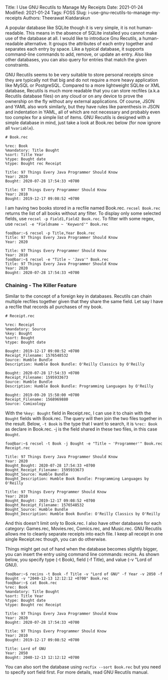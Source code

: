 Title: I Use GNU Recutils to Manage My Receipts
Date: 2021-01-24
Modified: 2021-01-24
Tags: FOSS
Slug: i-use-gnu-recutils-to-manage-my-receipts
Authors: Theerawat Kiatdarakun

A popular database like SQLite though it is very simple, it is not human-readable. This means in the absence of SQLite installed you cannot make use of the database at all. I would like to introduce Gnu Recutils, a human-readable alternative. It groups the attributes of each entry together and separates each entry by space. Like a typical database, it supports command-line commands to add, remove, or update an entry. Also like other databases, you can also query for entries that match the given constraints.

GNU Recutils seems to be very suitable to store personal receipts since they are typically not that big and do not require a more heavy application like MySQL or PostgreSQL. Compared to a more lightweight SQLite or XML database, Recutils is much more readable that you can store recfiles (a.k.a Recutils database files) on any cloud or on any device to prove the ownership on the fly without any external applications. Of course, JSON and YAML also work similarly, but they have rules like parenthesis in JSON and indentation in YAML, all of which are not necessary and probably even too complex for a simple list of items. GNU Recutils is designed with a simple database in mind, just take a look at Book.rec below (for now ignore all `%variable`).
```console
# Book.rec

%rec: Book
%mandatory: Title Bought
%sort: Title Year
%type: Bought date
%type: Bought rec Receipt

Title: 97 Things Every Java Programmer Should Know
Year: 2020
Bought: 2020-07-28 17:54:33 +0700

Title: 97 Things Every Programmer Should Know
Year: 2010
Bought: 2019-12-17 09:08:52 +0700

```
I am having two books stored in a recfile named Book.rec. `recsel Book.rec` returns the list of all books without any filter. To display only some selected fields, use `recsel -p Field1,Field2 Book.rec`. To filter with some regex, use `recsel -e "Fieldname ~ 'Keyword'" Book.rec`
```console
foo@bar:~$ recsel -p Title,Year Book.rec
Title: 97 Things Every Java Programmer Should Know
Year: 2020

Title: 97 Things Every Programmer Should Know
Year: 2010
foo@bar:~$ recsel -e "Title ~ 'Java'" Book.rec
Title: 97 Things Every Java Programmer Should Know
Year: 2020
Bought: 2020-07-28 17:54:33 +0700
```

### Chaining - The Killer Feature

Similar to the concept of a foreign key in databases. Recutils can chain multiple recfiles together given that they share the same field. Let say I have a recfile that records all purchases of my book.
```console
# Receipt.rec

%rec: Receipt
%mandatory: Source
%key: Bought
%sort: Bought
%type: Bought date

Bought: 2019-12-17 09:08:52 +0700
Receipt_Filename: 1576548532
Source: Humble Bundle
Description: Humble Book Bundle: O'Reilly Classics by O'Reilly

Bought: 2020-07-28 17:54:33 +0700
Receipt_Filename: 1595933673
Source: Humble Bundle
Description: Humble Book Bundle: Programming Languages by O'Reilly

Bought: 2019-09-20 15:58:00 +0700
Receipt_Filename: 1568969880
Source: Comixology
```
With the `%key: Bought` field in Receipt.rec, I can use it to chain with the `Bought` fields with Book.rec. The query will then join the two files together in the result. Below, `-t Book` is the type that I want to search, it is `%rec: Book` as declare in Book.rec. -j is the field shared in these two files, in this case `Bought`.
```console
foo@bar:~$ recsel -t Book -j Bought -e "Title ~ 'Programmer'" Book.rec Receipt.rec

Title: 97 Things Every Java Programmer Should Know
Year: 2020
Bought_Bought: 2020-07-28 17:54:33 +0700
Bought_Receipt_Filename: 1595933673
Bought_Source: Humble Bundle
Bought_Description: Humble Book Bundle: Programming Languages by O'Reilly

Title: 97 Things Every Programmer Should Know
Year: 2010
Bought_Bought: 2019-12-17 09:08:52 +0700
Bought_Receipt_Filename: 1576548532
Bought_Source: Humble Bundle
Bought_Description: Humble Book Bundle: O'Reilly Classics by O'Reilly
```
And this doesn't limit only to Book.rec. I also have other databases for each category: Games.rec, Movies.rec, Comics.rec, and Music.rec. GNU Recutils allows me to cleanly separate receipts into each file. I keep all receipt in one single Receipt.rec though, you can do otherwise.

Things might get out of hand when the database becomes slightly bigger, you can insert the entry using command line commands: recins. As shown below, you specify type (-t Book), field (-f Title), and value (-v "Lord of GNU).
```console
foo@bar:~$ recins -t Book -f Title -v "Lord of GNU" -f Year -v 2050 -f Bought -v "2040-12-13 12:12:12 +0700" Book.rec
foo@bar:~$ cat Book.rec
%rec: Book
%mandatory: Title Bought
%sort: Title Year
%type: Bought date
%type: Bought rec Receipt

Title: 97 Things Every Java Programmer Should Know
Year: 2020
Bought: 2020-07-28 17:54:33 +0700

Title: 97 Things Every Programmer Should Know
Year: 2010
Bought: 2019-12-17 09:08:52 +0700

Title: Lord of GNU
Year: 2050
Bought: 2040-12-13 12:12:12 +0700
```
You can also sort the database using `recfix --sort Book.rec` but you need to specify sort field first. For more details, read GNU Recutils manual.
